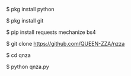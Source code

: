 $ pkg install python

$ pkg install git

$ pip install requests mechanize bs4

$ git clone https://github.com/QUEEN-ZZA/nzza

$ cd qnza

$ python qnza.py
